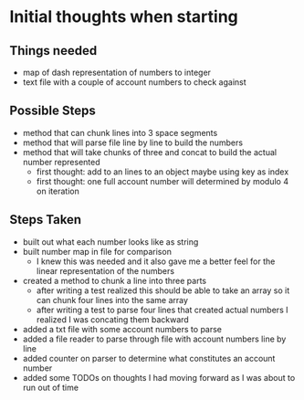 # Initial thoughts when starting

## Things needed
- map of dash representation of numbers to integer
- text file with a couple of account numbers to check against

## Possible Steps
- method that can chunk lines into 3 space segments
- method that will parse file line by line to build the numbers
- method that will take chunks of three and concat to build the actual number represented
  - first thought: add to an lines to an object maybe using key as index
  - first thought: one full account number will determined by modulo 4 on iteration

## Steps Taken
- built out what each number looks like as string
- built number map in file for comparison
  - I knew this was needed and it also gave me a better feel for the linear representation of the numbers
- created a method to chunk a line into three parts
  - after writing a test realized this should be able to take an array so it can chunk four lines into the same array
  - after writing a test to parse four lines that created actual numbers I realized I was concating them backward
- added a txt file with some account numbers to parse
- added a file reader to parse through file with account numbers line by line
- added counter on parser to determine what constitutes an account number
- added some TODOs on thoughts I had moving forward as I was about to run out of time
